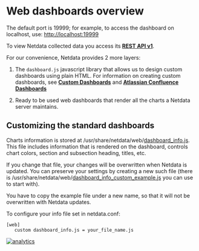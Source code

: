 # Web dashboards overview

The default port is 19999; for example, to access the dashboard on localhost, use: <http://localhost:19999>

To view Netdata collected data you access its **[REST API v1](api/)**.

For our convenience, Netdata provides 2 more layers:

1.  The `dashboard.js` javascript library that allows us to design custom dashboards using plain HTML. 
For information on creating custom dashboards, see **[Custom Dashboards](gui/custom/)** and **[Atlassian Confluence Dashboards](gui/confluence/)**

2.  Ready to be used web dashboards that render all the charts a Netdata server maintains.

## Customizing the standard dashboards

Charts information is stored at /usr/share/netdata/web/[dashboard_info.js](gui/dashboard_info.js). 
This file includes information that is rendered on the dashboard, controls chart colors, section and subsection heading, titles, etc.

If you change that file, your changes will be overwritten when Netdata is updated. 
You can preserve your settings by creating a new such file (there is /usr/share/netdata/web/[dashboard_info_custom_example.js](gui/dashboard_info_custom_example.js) you can use to start with).

You have to copy the example file under a new name, so that it will not be overwritten with Netdata updates.

To configure your info file set in netdata.conf:

```
[web]
   custom dashboard_info.js = your_file_name.js
```

[![analytics](https://www.google-analytics.com/collect?v=1&aip=1&t=pageview&_s=1&ds=github&dr=https%3A%2F%2Fgithub.com%2Fnetdata%2Fnetdata&dl=https%3A%2F%2Fmy-netdata.io%2Fgithub%2Fweb%2FREADME&_u=MAC~&cid=5792dfd7-8dc4-476b-af31-da2fdb9f93d2&tid=UA-64295674-3)]()
